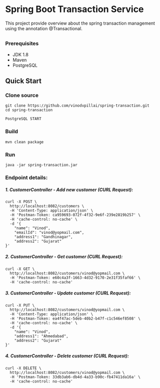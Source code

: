 # Spring Boot Transaction Service
This project provide overview about the spring transaction management using the annotation @Transactional.
##
### Prerequisites
- JDK 1.8
- Maven
- PostgreSQL

## Quick Start

### Clone source
```
git clone https://github.com/vinodvpillai/spring-transaction.git
cd spring-transaction
```

```
PostgreSQL START
```

### Build
```
mvn clean package
```

### Run
```
java -jar spring-transaction.jar
```

### Endpoint details:

##### 1. CustomerController - Add new customer (CURL Request):

```
curl -X POST \
  http://localhost:8082/customers \
  -H 'Content-Type: application/json' \
  -H 'Postman-Token: ca959693-072f-4f32-9e6f-239e2819b257' \
  -H 'cache-control: no-cache' \
  -d '{
	"name": "Vinod",
	"emailId": "vinod@yopmail.com",
	"address1": "Gandhinagar",
	"address2":	"Gujarat"
}'
```
##### 2. CustomerController - Get customer (CURL Request):

```
curl -X GET \
  http://localhost:8082/customers/vinod@yopmail.com \
  -H 'Postman-Token: e60c4a3f-1663-4d32-9170-2e31f35faf66' \
  -H 'cache-control: no-cache'
```

##### 3. CustomerController - Update customer (CURL Request):
```
curl -X PUT \
  http://localhost:8082/customers/vinod@yopmail.com \
  -H 'Content-Type: application/json' \
  -H 'Postman-Token: ea4f47ac-5deb-40b2-b47f-c1c546ef8508' \
  -H 'cache-control: no-cache' \
  -d '{
	"name": "Vinod",
	"address1": "Ahmedabad",
	"address2":	"Gujarat"
}'
```

##### 4. CustomerController - Delete customer (CURL Request):
```
curl -X DELETE \
  http://localhost:8082/customers/vinod@yopmail.com \
  -H 'Postman-Token: 33db3ab6-db4d-4a33-b90c-fb47411da16a' \
  -H 'cache-control: no-cache'
```

